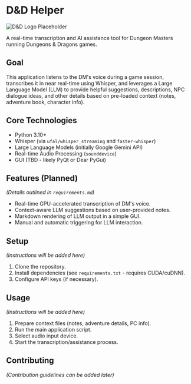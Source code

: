 # D&D Helper

![D&D Logo Placeholder](https://via.placeholder.com/150/000000/FFFFFF?text=D%26D+Helper) <!-- Optional: Add a real logo later -->

A real-time transcription and AI assistance tool for Dungeon Masters running Dungeons & Dragons games.

## Goal

This application listens to the DM's voice during a game session, transcribes it in near real-time using Whisper, and leverages a Large Language Model (LLM) to provide helpful suggestions, descriptions, NPC dialogue ideas, and other details based on pre-loaded context (notes, adventure book, character info).

## Core Technologies

*   Python 3.10+
*   Whisper (via `ufal/whisper_streaming` and `faster-whisper`)
*   Large Language Models (initially Google Gemini API)
*   Real-time Audio Processing (`sounddevice`)
*   GUI (TBD - likely PyQt or Dear PyGui)

## Features (Planned)

*(Details outlined in `requirements.md`)*

*   Real-time GPU-accelerated transcription of DM's voice.
*   Context-aware LLM suggestions based on user-provided notes.
*   Markdown rendering of LLM output in a simple GUI.
*   Manual and automatic triggering for LLM interaction.

## Setup

*(Instructions will be added here)*

1.  Clone the repository.
2.  Install dependencies (see `requirements.txt` - requires CUDA/cuDNN).
3.  Configure API keys (if necessary).

## Usage

*(Instructions will be added here)*

1.  Prepare context files (notes, adventure details, PC info).
2.  Run the main application script.
3.  Select audio input device.
4.  Start the transcription/assistance process.

## Contributing

*(Contribution guidelines can be added later)* 